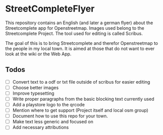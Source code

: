 # StreetCompleteFlyer

This repository contains an English (and later a german flyer) about the Streetcomplete app for Openstreetmap.
Images used belong to the Streetcomplete Project.
The tool used for editing is called Scribus.

The goal of this is to bring Streetcomplete and therefor Openstreetmap to the people in my local town.
It is aimed at those that do not want to ever look at the wiki or the Web App.

## Todos

- [ ] Convert text to a odf or txt file outside of scribus for easier editing
- [ ] Choose better images
- [ ] Improve typesetting
- [ ] Write proper paragraphs from the basic blocking text currently used
- [ ] Add a playstore logo to the qrcode
- [ ] Mention where to get support (Project itself and local osm group)
- [ ] Document how to use this repo for your town.
- [ ] Make text less generic and focused on <TOWN>
- [ ] Add necessary attributions
